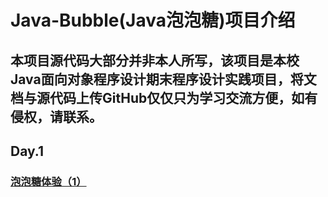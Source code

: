 # Java-Bubble(Java泡泡糖)项目介绍

## 本项目源代码大部分并非本人所写，该项目是本校Java面向对象程序设计期末程序设计实践项目，将文档与源代码上传GitHub仅仅只为学习交流方便，如有侵权，请联系。



## Day.1

### [泡泡糖体验（1）](https://github.com/Rylaris/Java-Bubble/blob/master/%E6%B3%A1%E6%B3%A1%E7%B3%96%E4%BD%93%E9%AA%8C/%E6%B3%A1%E6%B3%A1%E7%B3%96%E4%BD%93%E9%AA%8C1.md)

